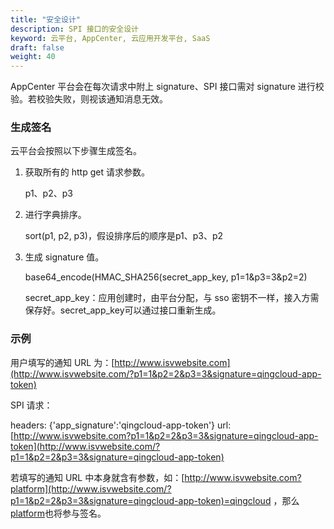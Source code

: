```yaml
---
title: "安全设计"
description: SPI 接口的安全设计
keyword: 云平台, AppCenter, 云应用开发平台, SaaS 
draft: false
weight: 40
---
```


AppCenter 平台会在每次请求中附上 signature、SPI 接口需对 signature 进行校验。若校验失败，则视该通知消息无效。

### 生成签名

云平台会按照以下步骤生成签名。

1. 获取所有的 http get 请求参数。

   p1、p2、p3

2. 进行字典排序。

   sort(p1, p2, p3)，假设排序后的顺序是p1、p3、p2

3. 生成 signature 值。

   base64_encode(HMAC_SHA256(secret_app_key, p1=1&p3=3&p2=2)

   secret_app_key：应用创建时，由平台分配，与 sso 密钥不一样，接入方需保存好。secret_app_key可以通过接口重新生成。

### 示例

用户填写的通知 URL 为：[http://www.isvwebsite.com](http://www.isvwebsite.com/?p1=1&p2=2&p3=3&signature=qingcloud-app-token)

SPI 请求：

headers: {'app_signature':'qingcloud-app-token'}
url: [http://www.isvwebsite.com?p1=1&p2=2&p3=3&signature=qingcloud-app-token](http://www.isvwebsite.com/?p1=1&p2=2&p3=3&signature=qingcloud-app-token)

若填写的通知 URL 中本身就含有参数，如：[http://www.isvwebsite.com?platform](http://www.isvwebsite.com/?p1=1&p2=2&p3=3&signature=qingcloud-app-token)=qingcloud ，那么[platform](http://www.isvwebsite.com/?p1=1&p2=2&p3=3&signature=qingcloud-app-token)也将参与签名。

